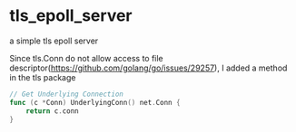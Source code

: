 # tls_epoll_server
a simple tls epoll server 

Since tls.Conn do not allow access to file descriptor(https://github.com/golang/go/issues/29257), I added a method in the tls package

```go
// Get Underlying Connection
func (c *Conn) UnderlyingConn() net.Conn {
	return c.conn
}
```
